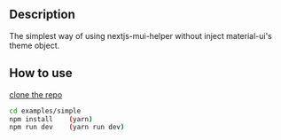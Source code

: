 ## Description

The simplest way of using nextjs-mui-helper without inject material-ui's theme object.

## How to use

[clone the repo](https://github.com/thundermiracle/nextjs-mui-helper)

```sh
cd examples/simple
npm install    (yarn)
npm run dev    (yarn run dev)
```
